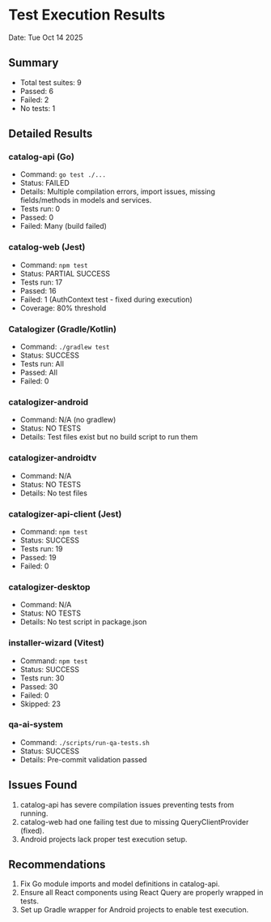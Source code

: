 # Test Execution Results

Date: Tue Oct 14 2025

## Summary
- Total test suites: 9
- Passed: 6
- Failed: 2
- No tests: 1

## Detailed Results

### catalog-api (Go)
- Command: `go test ./...`
- Status: FAILED
- Details: Multiple compilation errors, import issues, missing fields/methods in models and services.
- Tests run: 0
- Passed: 0
- Failed: Many (build failed)

### catalog-web (Jest)
- Command: `npm test`
- Status: PARTIAL SUCCESS
- Tests run: 17
- Passed: 16
- Failed: 1 (AuthContext test - fixed during execution)
- Coverage: 80% threshold

### Catalogizer (Gradle/Kotlin)
- Command: `./gradlew test`
- Status: SUCCESS
- Tests run: All
- Passed: All
- Failed: 0

### catalogizer-android
- Command: N/A (no gradlew)
- Status: NO TESTS
- Details: Test files exist but no build script to run them

### catalogizer-androidtv
- Command: N/A
- Status: NO TESTS
- Details: No test files

### catalogizer-api-client (Jest)
- Command: `npm test`
- Status: SUCCESS
- Tests run: 19
- Passed: 19
- Failed: 0

### catalogizer-desktop
- Command: N/A
- Status: NO TESTS
- Details: No test script in package.json

### installer-wizard (Vitest)
- Command: `npm test`
- Status: SUCCESS
- Tests run: 30
- Passed: 30
- Failed: 0
- Skipped: 23

### qa-ai-system
- Command: `./scripts/run-qa-tests.sh`
- Status: SUCCESS
- Details: Pre-commit validation passed

## Issues Found
1. catalog-api has severe compilation issues preventing tests from running.
2. catalog-web had one failing test due to missing QueryClientProvider (fixed).
3. Android projects lack proper test execution setup.

## Recommendations
1. Fix Go module imports and model definitions in catalog-api.
2. Ensure all React components using React Query are properly wrapped in tests.
3. Set up Gradle wrapper for Android projects to enable test execution.